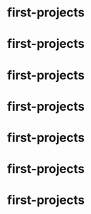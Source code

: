 # first-projects
# first-projects
# first-projects
# first-projects
# first-projects
# first-projects
# first-projects

